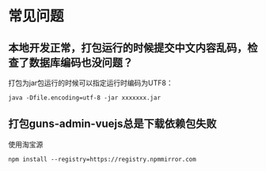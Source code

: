# 常见问题

## 本地开发正常，打包运行的时候提交中文内容乱码，检查了数据库编码也没问题？

打包为jar包运行的时候可以指定运行时编码为UTF8：
```
java -Dfile.encoding=utf-8 -jar xxxxxxx.jar
```

## 打包guns-admin-vuejs总是下载依赖包失败
使用淘宝源
```shell
npm install --registry=https://registry.npmmirror.com
```

